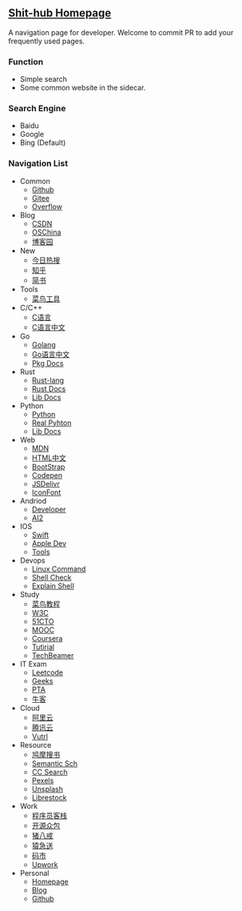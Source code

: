## [Shit-hub Homepage](https://shit-hub.github.io)
A navigation page for developer. Welcome to commit PR to add your frequently used pages.

### Function
- Simple search
- Some common website in the sidecar.

### Search Engine
- Baidu
- Google
- Bing (Default)

### Navigation List
- Common
  - [Github](https://github.com/)
  - [Gitee](https://gitee.com/)
  - [Overflow](https://stackoverflow.com/)
- Blog
  - [CSDN](https://www.csdn.net/)
  - [OSChina](https://www.oschina.net/)
  - [博客园](https://www.cnblogs.com/)
- New
  - [今日热搜](https://tophub.today/)
  - [知乎](https://www.zhihu.com/)
  - [简书](https://www.jianshu.com/)
- Tools
  - [菜鸟工具](https://c.runoob.com/)
- C/C++
  - [C语言](https://www.dotcpp.com/)
  - [C语言中文](http://c.biancheng.net/)
- Go
  - [Golang](https://golang.google.cn/)
  - [Go语言中文](https://studygolang.com/)
  - [Pkg Docs](https://pkg.go.dev)
- Rust
  - [Rust-lang](https://www.rust-lang.org/)
  - [Rust Docs](https://doc.rust-lang.org/stable)
  - [Lib Docs](https://docs.rs/)
- Python
  - [Python](https://www.python.org/)
  - [Real Pyhton](https://realpython.com/)
  - [Lib Docs](https://docs.python.org/)
- Web
  - [MDN](https://developer.mozilla.org/)
  - [HTML中文](https://www.html.cn/)
  - [BootStrap](https://www.bootcss.com/)
  - [Codepen](https://codepen.io/)
  - [JSDelivr](https://www.jsdelivr.com/)
  - [IconFont](https://www.iconfont.cn/)
- Andriod
  - [Developer](https://developer.android.com/)
  - [AI2](http://ai2.appinventor.mit.edu/)
- IOS
  - [Swift](https://docs.swift.org/)
  - [Apple Dev](https://developer.apple.com/)
  - [Tools](https://iosdev.tools/)
- Devops
  - [Linux Command](https://git.io/linux)
  - [Shell Check](https://www.shellcheck.net/)
  - [Explain Shell](https://explainshell.com/)
- Study
  - [菜鸟教程](https://www.runoob.com/)
  - [W3C](http://www.w3school.com.cn/)
  - [51CTO](https://www.51cto.com/)
  - [MOOC](https://www.imooc.com/)
  - [Coursera](https://www.coursera.org/)
  - [Tutirial](https://www.tutorialspoint.com/)
  - [TechBeamer](https://www.techbeamers.com/)
- IT Exam
  - [Leetcode](https://leetcode-cn.com/)
  - [Geeks](https://www.geeksforgeeks.org/)
  - [PTA](https://pintia.cn/)
  - [牛客](https://www.nowcoder.com)
- Cloud
  - [阿里云](https://www.aliyun.com/)
  - [腾讯云](https://cloud.tencent.com/)
  - [Vutrl](https://my.vultr.com)
- Resource
  - [鸠摩搜书](https://www.jiumodiary.com/)
  - [Semantic Sch](https://www.semanticscholar.org/)
  - [CC Search](https://ccsearch.creativecommons.org/)
  - [Pexels](https://www.pexels.com/)
  - [Unsplash](https://unsplash.com/)
  - [Librestock](https://librestock.com/)
- Work
  - [程序员客栈](https://www.proginn.com/)
  - [开源众包](https://zb.oschina.net/")
  - [猪八戒](https://zbj.com/)
  - [猿急送](https://yuanjisong.com/)
  - [码市](https://mart.coding.net/)
  - [Upwork](https://upwork.com/)
- Personal
  - [Homepage](https://www.shit-hub.com/")
  - [Blog](https://blog.shit-hub.com/)
  - [Github](https://github.com/shit-hub) 
